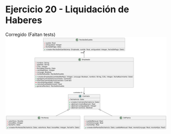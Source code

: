 # Ejercicio 20 - Liquidación de Haberes
Corregido (Faltan tests)
![Liquidación de Haberes](./UML.png)
